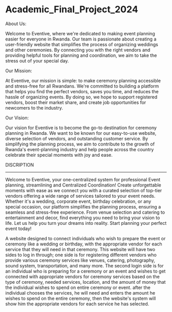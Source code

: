 # Academic_Final_Project_2024

About Us:

Welcome to Eventive, where we're dedicated to making event planning easier for everyone in Rwanda. Our team is passionate about creating a user-friendly website that simplifies the process of organizing weddings and other ceremonies. By connecting you with the right vendors and providing helpful tools for planning and coordination, we aim to take the stress out of your special day.

Our Mission:

At Eventive, our mission is simple: to make ceremony planning accessible and stress-free for all Rwandans. We're committed to building a platform that helps you find the perfect vendors, saves you time, and reduces the hassle of organizing events. By doing so, we hope to support registered vendors, boost their market share, and create job opportunities for newcomers to the industry.

Our Vision:

Our vision for Eventive is to become the go-to destination for ceremony planning in Rwanda. We want to be known for our easy-to-use website, diverse selection of vendors, and outstanding customer service. By simplifying the planning process, we aim to contribute to the growth of Rwanda's event-planning industry and help people across the country celebrate their special moments with joy and ease.


DISCRIPTION
___________

Welcome to Eventive, your one-centralized system for professional Event planning, streamlining and Centralized Coordination!
Create unforgettable moments with ease as we connect you with a curated selection of top-tier vendors offering a wide range of services tailored to your event needs.
Whether it's a wedding, corporate event, birthday celebration, or any special occasion, our platform simplifies the planning process, ensuring a seamless and stress-free experience.
From venue selection and catering to entertainment and decor, find everything you need to bring your vision to life.
Let us help you turn your dreams into reality. Start planning your perfect event today!


A website designed to connect individuals who wish to prepare the event or ceremony like a wedding or birthday, with the appropriate vendor for each service that they will need in that ceremony.
This website will have two sides to log in through; one side is for registering different vendors who provide various ceremony services like venues, catering, photography, sound system, transportation, and many more.
The second login side is for an individual who is preparing for a ceremony or an event and wishes to get connected with appropriate vendors for ceremony services based on the type of ceremony, needed services, location,
and the amount of money that the individual wishes to spend on entire ceremony or event.
after the individual chooses the services, he will need and enters the amount he wishes to spend on the entire ceremony, then the website's system will show him the appropriate vendors for each service he has selected.
